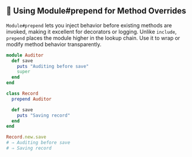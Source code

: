 ## 🧩 Using Module#prepend for Method Overrides

`Module#prepend` lets you inject behavior before existing methods are invoked, making it excellent for decorators or logging. Unlike `include`, `prepend` places the module higher in the lookup chain. Use it to wrap or modify method behavior transparently.

```ruby
module Auditor
  def save
    puts "Auditing before save"
    super
  end
end

class Record
  prepend Auditor

  def save
    puts "Saving record"
  end
end

Record.new.save
# ⇒ Auditing before save
# ⇒ Saving record
```